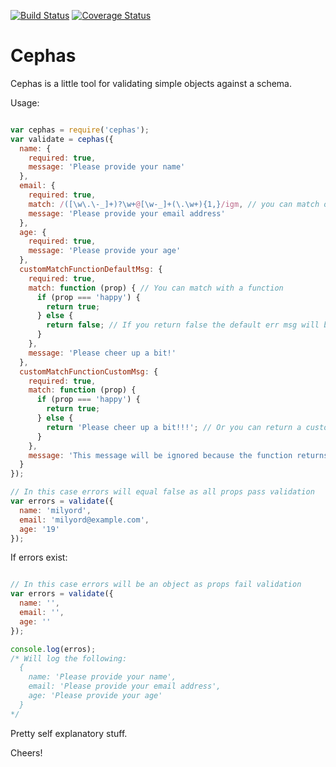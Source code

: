 [![Build Status](https://travis-ci.org/milyord/cephas.svg?branch=v2.0.1)](https://travis-ci.org/milyord/cephas)
[![Coverage Status](https://coveralls.io/repos/milyord/cephas/badge.svg?branch=master&service=github)](https://coveralls.io/github/milyord/cephas?branch=master)

# Cephas

Cephas is a little tool for validating simple objects against a schema.

Usage:

```javascript

var cephas = require('cephas');
var validate = cephas({
  name: {
    required: true,
    message: 'Please provide your name'
  },
  email: {
    required: true,
    match: /([\w\.\-_]+)?\w+@[\w-_]+(\.\w+){1,}/igm, // you can match on regex
    message: 'Please provide your email address'
  },
  age: {
    required: true,
    message: 'Please provide your age'
  },
  customMatchFunctionDefaultMsg: {
    required: true,
    match: function (prop) { // You can match with a function
      if (prop === 'happy') {
        return true;
      } else {
        return false; // If you return false the default err msg will be used
      }
    },
    message: 'Please cheer up a bit!'
  },
  customMatchFunctionCustomMsg: {
    required: true,
    match: function (prop) {
      if (prop === 'happy') {
        return true;
      } else {
        return 'Please cheer up a bit!!!'; // Or you can return a custom msg
      }
    },
    message: 'This message will be ignored because the function returns a string'
  }
});

// In this case errors will equal false as all props pass validation
var errors = validate({
  name: 'milyord',
  email: 'milyord@example.com',
  age: '19'
});

```

If errors exist:

```javascript

// In this case errors will be an object as props fail validation
var errors = validate({
  name: '',
  email: '',
  age: ''
});

console.log(erros);
/* Will log the following:
  {
    name: 'Please provide your name',
    email: 'Please provide your email address',
    age: 'Please provide your age'
  }
*/

```
Pretty self explanatory stuff.

Cheers!
